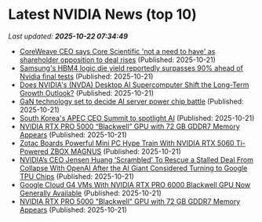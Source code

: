 # Latest NVIDIA News (top 10)
_Last updated: **2025-10-22 07:34:49**_

- [CoreWeave CEO says Core Scientific 'not a need to have' as shareholder opposition to deal rises](https://www.cnbc.com/2025/10/21/coreweave-ceo-on-core-scientific-deal-as-shareholder-opposition-rises.html) (Published: 2025-10-21)
- [Samsung's HBM4 logic die yield reportedly surpasses 90% ahead of Nvidia final tests](https://www.digitimes.com/news/a20251021PD232/samsung-hbm4-nvidia-4nm-testing.html) (Published: 2025-10-21)
- [Does NVIDIA's (NVDA) Desktop AI Supercomputer Shift the Long-Term Growth Outlook?](https://finance.yahoo.com/news/does-nvidias-nvda-desktop-ai-071226409.html) (Published: 2025-10-21)
- [GaN technology set to decide AI server power chip battle](https://www.digitimes.com/news/a20251021PD215/gan-ai-server-automotive-technology-nvidia.html) (Published: 2025-10-21)
- [South Korea's APEC CEO Summit to spotlight AI](https://www.digitimes.com/news/a20251021PD223/ceo-apec-president-nvidia-chairman.html) (Published: 2025-10-21)
- [NVIDIA RTX PRO 5000 “Blackwell” GPU with 72 GB GDDR7 Memory Appears](https://www.madshrimps.be/news/nvidia-rtx-pro-5000-blackwell-gpu-with-72-gb-gddr7-memory-appears/) (Published: 2025-10-21)
- [Zotac Boards Powerful Mini PC Hype Train With NVIDIA RTX 5060 Ti-Powered ZBOX MAGNUS](https://www.madshrimps.be/news/zotac-boards-powerful-mini-pc-hype-train-with-nvidia-rtx-5060-ti-powered-zbox-magnus/) (Published: 2025-10-21)
- [NVIDIA’s CEO Jensen Huang ‘Scrambled’ To Rescue a Stalled Deal From Collapse With OpenAI After the AI Giant Considered Turning to Google TPU Chips](https://wccftech.com/nvidia-ceo-scrambled-to-rescue-a-stalled-deal-from-collapse-with-openai/) (Published: 2025-10-21)
- [Google Cloud G4 VMs With NVIDIA RTX PRO 6000 Blackwell GPU Now Generally Available](https://www.madshrimps.be/news/google-cloud-g4-vms-with-nvidia-rtx-pro-6000-blackwell-gpu-now-generally-available/) (Published: 2025-10-21)
- [NVIDIA RTX PRO 5000 "Blackwell" GPU with 72 GB GDDR7 Memory Appears](https://www.techpowerup.com/342059/nvidia-rtx-pro-5000-blackwell-gpu-with-72-gb-gddr7-memory-appears) (Published: 2025-10-21)
